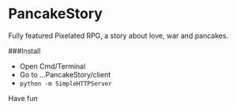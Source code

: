 # PancakeStory
Fully featured Pixelated RPG, a story about love, war and pancakes.

###Install
- Open Cmd/Terminal
- Go to ...PancakeStory/client
- ```python -m SimpleHTTPServer```

Have fun
